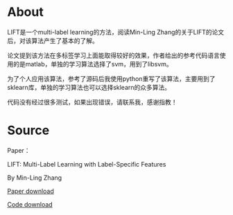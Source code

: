 # About
LIFT是一个multi-label learning的方法，阅读Min-Ling Zhang的关于LIFT的论文后，对该算法产生了基本的了解。

论文提到该方法在多标签学习上面能取得较好的效果，作者给出的参考代码语言使用的是matlab，单独的学习算法选择了svm，用到了libsvm。

为了个人应用该算法，参考了源码后我使用python重写了该算法，主要用到了sklearn库，单独的学习算法也可以选择sklearn的众多算法。

代码没有经过很多测试，如果出现错误，请联系我，感谢指教！


# Source
Paper：

LIFT: Multi-Label Learning with Label-Specific Features

By Min-Ling Zhang

[Paper download](http://cse.seu.edu.cn/PersonalPage/zhangml/files/IJCAI'11.pdf)

[Code download](http://cse.seu.edu.cn/PersonalPage/zhangml/files/LIFT.rar)

